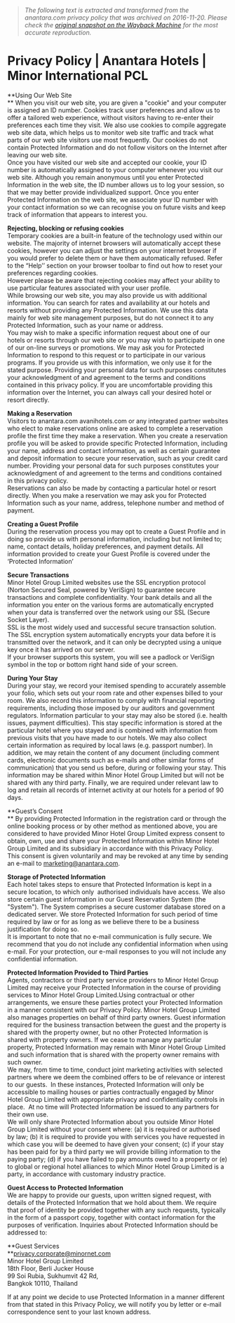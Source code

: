 > *The following text is extracted and transformed from the anantara.com privacy policy that was archived on 2016-11-20. Please check the [original snapshot on the Wayback Machine](https://web.archive.org/web/20161120140023id_/http%3A//www.anantara.com/privacypolicy) for the most accurate reproduction.*

# Privacy Policy | Anantara Hotels | Minor International PCL

**Using Our Web Site  
** When you visit our web site, you are given a "cookie" and your computer is assigned an ID number. Cookies track user preferences and allow us to offer a tailored web experience, without visitors having to re-enter their preferences each time they visit. We also use cookies to compile aggregate web site data, which helps us to monitor web site traffic and track what parts of our web site visitors use most frequently. Our cookies do not contain Protected Information and do not follow visitors on the Internet after leaving our web site.  
Once you have visited our web site and accepted our cookie, your ID number is automatically assigned to your computer whenever you visit our web site. Although you remain anonymous until you enter Protected Information in the web site, the ID number allows us to log your session, so that we may better provide individualized support. Once you enter Protected Information on the web site, we associate your ID number with your contact information so we can recognise you on future visits and keep track of information that appears to interest you.

**Rejecting, blocking or refusing cookies**  
Temporary cookies are a built-in feature of the technology used within our website. The majority of internet browsers will automatically accept these cookies, however you can adjust the settings on your internet browser if you would prefer to delete them or have them automatically refused. Refer to the “Help’’ section on your browser toolbar to find out how to reset your preferences regarding cookies.  
However please be aware that rejecting cookies may affect your ability to use particular features associated with your user profile.  
While browsing our web site, you may also provide us with additional information. You can search for rates and availability at our hotels and resorts without providing any Protected Information. We use this data mainly for web site management purposes, but do not connect it to any Protected Information, such as your name or address.  
You may wish to make a specific information request about one of our hotels or resorts through our web site or you may wish to participate in one of our on-line surveys or promotions. We may ask you for Protected Information to respond to this request or to participate in our various programs. If you provide us with this information, we only use it for the stated purpose. Providing your personal data for such purposes constitutes your acknowledgment of and agreement to the terms and conditions contained in this privacy policy. If you are uncomfortable providing this information over the Internet, you can always call your desired hotel or resort directly.

**Making a Reservation**  
Visitors to anantara.com avanihotels.com or any integrated partner websites who elect to make reservations online are asked to complete a reservation profile the first time they make a reservation. When you create a reservation profile you will be asked to provide specific Protected Information, including your name, address and contact information, as well as certain guarantee and deposit information to secure your reservation, such as your credit card number. Providing your personal data for such purposes constitutes your acknowledgment of and agreement to the terms and conditions contained in this privacy policy.   
Reservations can also be made by contacting a particular hotel or resort directly. When you make a reservation we may ask you for Protected Information such as your name, address, telephone number and method of payment.

**Creating a Guest Profile**  
During the reservation process you may opt to create a Guest Profile and in doing so provide us with personal information, including but not limited to; name, contact details, holiday preferences, and payment details. All information provided to create your Guest Profile is covered under the ‘Protected Information’

**Secure Transactions**  
Minor Hotel Group Limited websites use the SSL encryption protocol (Norton Secured Seal, powered by VeriSign) to guarantee secure transactions and complete confidentiality. Your bank details and all the information you enter on the various forms are automatically encrypted when your data is transferred over the network using our SSL (Secure Socket Layer).  
SSL is the most widely used and successful secure transaction solution. The SSL encryption system automatically encrypts your data before it is transmitted over the network, and it can only be decrypted using a unique key once it has arrived on our server.  
If your browser supports this system, you will see a padlock or VeriSign symbol in the top or bottom right hand side of your screen.

**During Your Stay**  
During your stay, we record your itemised spending to accurately assemble your folio, which sets out your room rate and other expenses billed to your room. We also record this information to comply with financial reporting requirements, including those imposed by our auditors and government regulators. Information particular to your stay may also be stored (i.e. health issues, payment difficulties). This stay specific information is stored at the particular hotel where you stayed and is combined with information from previous visits that you have made to our hotels. We may also collect certain information as required by local laws (e.g. passport number). In addition, we may retain the content of any document (including comment cards, electronic documents such as e-mails and other similar forms of communication) that you send us before, during or following your stay. This information may be shared within Minor Hotel Group Limited but will not be shared with any third party. Finally, we are required under relevant law to log and retain all records of internet activity at our hotels for a period of 90 days. 

**Guest’s Consent  
** By providing Protected Information in the registration card or through the online booking process or by other method as mentioned above, you are considered to have provided Minor Hotel Group Limited express consent to obtain, own, use and share your Protected Information within Minor Hotel Group Limited and its subsidiary in accordance with this Privacy Policy.  
This consent is given voluntarily and may be revoked at any time by sending an e-mail to [marketing@anantara.com](mailto:marketing@anantara.com).

**Storage of Protected Information**  
Each hotel takes steps to ensure that Protected Information is kept in a secure location, to which only  authorised individuals have access. We also store certain guest information in our Guest Reservation System (the "System"). The System comprises a secure customer database stored on a dedicated server. We store Protected Information for such period of time required by law or for as long as we believe there to be a business justification for doing so.  
It is important to note that no e-mail communication is fully secure. We recommend that you do not include any confidential information when using e-mail. For your protection, our e-mail responses to you will not include any confidential information.

**Protected Information Provided to Third Parties**  
Agents, contractors or third party service providers to Minor Hotel Group Limited may receive your Protected Information in the course of providing services to Minor Hotel Group Limited.Using contractual or other arrangements, we ensure these parties protect your Protected Information in a manner consistent with our Privacy Policy. Minor Hotel Group Limited also manages properties on behalf of third party owners. Guest information required for the business transaction between the guest and the property is shared with the property owner, but no other Protected Information is shared with property owners. If we cease to manage any particular property, Protected Information may remain with Minor Hotel Group Limited and such information that is shared with the property owner remains with such owner.  
We may, from time to time, conduct joint marketing activities with selected partners where we deem the combined offers to be of relevance or interest to our guests.  In these instances, Protected Information will only be accessible to mailing houses or parties contractually engaged by Minor Hotel Group Limited with appropriate privacy and confidentiality controls in place.  At no time will Protected Information be issued to any partners for their own use.  
We will only share Protected Information about you outside Minor Hotel Group Limited without your consent where: (a) it is required or authorised by law; (b) it is required to provide you with services you have requested in which case you will be deemed to have given your consent; (c) if your stay has been paid for by a third party we will provide billing information to the paying party; (d) if you have failed to pay amounts owed to a property or (e) to global or regional hotel alliances to which Minor Hotel Group Limited is a party, in accordance with customary industry practice.

**Guest Access to Protected Information**  
We are happy to provide our guests, upon written signed request, with details of the Protected Information that we hold about them. We require that proof of identity be provided together with any such requests, typically in the form of a passport copy, together with contact information for the purposes of verification. Inquiries about Protected Information should be addressed to:

**Guest Services  
**[privacy.corporate@minornet.com](mailto:privacy.corporate@minornet.com)  
Minor Hotel Group Limited  
18th Floor, Berli Jucker House  
99 Soi Rubia, Sukhumvit 42 Rd,  
Bangkok 10110, Thailand

If at any point we decide to use Protected Information in a manner different from that stated in this Privacy Policy, we will notify you by letter or e-mail correspondence sent to your last known address.
